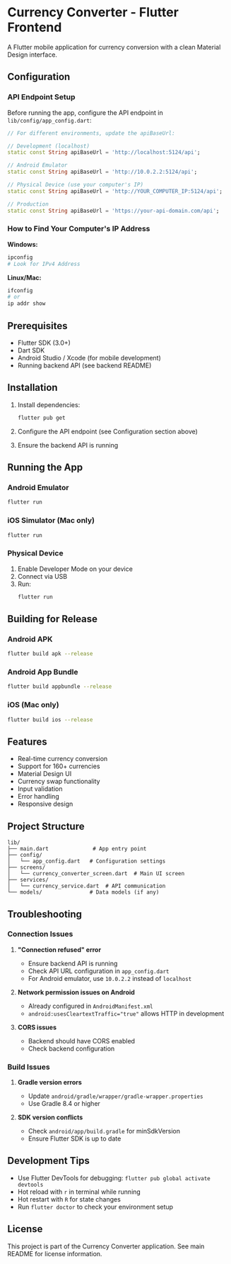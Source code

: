 # Currency Converter - Flutter Frontend

A Flutter mobile application for currency conversion with a clean Material Design interface.

## Configuration

### API Endpoint Setup

Before running the app, configure the API endpoint in `lib/config/app_config.dart`:

```dart
// For different environments, update the apiBaseUrl:

// Development (localhost)
static const String apiBaseUrl = 'http://localhost:5124/api';

// Android Emulator
static const String apiBaseUrl = 'http://10.0.2.2:5124/api';

// Physical Device (use your computer's IP)
static const String apiBaseUrl = 'http://YOUR_COMPUTER_IP:5124/api';

// Production
static const String apiBaseUrl = 'https://your-api-domain.com/api';
```

### How to Find Your Computer's IP Address

**Windows:**
```bash
ipconfig
# Look for IPv4 Address
```

**Linux/Mac:**
```bash
ifconfig
# or
ip addr show
```

## Prerequisites

- Flutter SDK (3.0+)
- Dart SDK
- Android Studio / Xcode (for mobile development)
- Running backend API (see backend README)

## Installation

1. Install dependencies:
   ```bash
   flutter pub get
   ```

2. Configure the API endpoint (see Configuration section above)

3. Ensure the backend API is running

## Running the App

### Android Emulator
```bash
flutter run
```

### iOS Simulator (Mac only)
```bash
flutter run
```

### Physical Device
1. Enable Developer Mode on your device
2. Connect via USB
3. Run:
   ```bash
   flutter run
   ```

## Building for Release

### Android APK
```bash
flutter build apk --release
```

### Android App Bundle
```bash
flutter build appbundle --release
```

### iOS (Mac only)
```bash
flutter build ios --release
```

## Features

- Real-time currency conversion
- Support for 160+ currencies
- Material Design UI
- Currency swap functionality
- Input validation
- Error handling
- Responsive design

## Project Structure

```
lib/
├── main.dart              # App entry point
├── config/
│   └── app_config.dart   # Configuration settings
├── screens/
│   └── currency_converter_screen.dart  # Main UI screen
├── services/
│   └── currency_service.dart  # API communication
└── models/               # Data models (if any)
```

## Troubleshooting

### Connection Issues

1. **"Connection refused" error**
   - Ensure backend API is running
   - Check API URL configuration in `app_config.dart`
   - For Android emulator, use `10.0.2.2` instead of `localhost`

2. **Network permission issues on Android**
   - Already configured in `AndroidManifest.xml`
   - `android:usesCleartextTraffic="true"` allows HTTP in development

3. **CORS issues**
   - Backend should have CORS enabled
   - Check backend configuration

### Build Issues

1. **Gradle version errors**
   - Update `android/gradle/wrapper/gradle-wrapper.properties`
   - Use Gradle 8.4 or higher

2. **SDK version conflicts**
   - Check `android/app/build.gradle` for minSdkVersion
   - Ensure Flutter SDK is up to date

## Development Tips

- Use Flutter DevTools for debugging: `flutter pub global activate devtools`
- Hot reload with `r` in terminal while running
- Hot restart with `R` for state changes
- Run `flutter doctor` to check your environment setup

## License

This project is part of the Currency Converter application. See main README for license information.